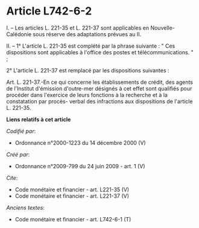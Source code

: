 # Article L742-6-2

I. – Les articles L. 221-35 et L. 221-37 sont applicables en Nouvelle-Calédonie sous réserve des adaptations prévues au II.

II. – 1° L'article L. 221-35 est complété par la phrase suivante : " Ces dispositions sont applicables à l'office des postes
et télécommunications. " ;

2° L'article L. 221-37 est remplacé par les dispositions suivantes :

Art. L. 221-37.-En ce qui concerne les établissements de crédit, des agents de l'Institut d'émission d'outre-mer désignés à
cet effet sont qualifiés pour procéder dans l'exercice de leurs fonctions à la recherche et à la constatation par procès-
verbal des infractions aux dispositions de l'article L. 221-35.

**Liens relatifs à cet article**

_Codifié par_:

  - Ordonnance n°2000-1223 du 14 décembre 2000 (V)

_Créé par_:

  - Ordonnance n°2009-799 du 24 juin 2009 - art. 1 (V)

_Cite_:

  - Code monétaire et financier - art. L221-35 (V)
  - Code monétaire et financier - art. L221-37 (V)

_Anciens textes_:

  - Code monétaire et financier - art. L742-6-1 (T)

